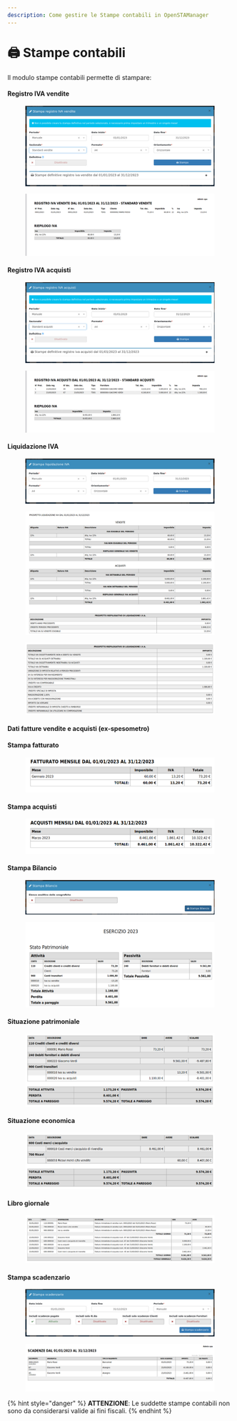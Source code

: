 ```yaml
---
description: Come gestire le Stampe contabili in OpenSTAManager
---
```


# 🖨️ Stampe contabili

Il modulo stampe contabili permette di stampare:

#### Registro IVA vendite

<figure><img src="../../../.gitbook/assets/immagine (508).png" alt=""><figcaption></figcaption></figure>

<figure><img src="../../../.gitbook/assets/immagine (864).png" alt=""><figcaption></figcaption></figure>

#### Registro IVA acquisti

<figure><img src="../../../.gitbook/assets/immagine (497).png" alt=""><figcaption></figcaption></figure>

<figure><img src="../../../.gitbook/assets/immagine (689).png" alt=""><figcaption></figcaption></figure>

#### Liquidazione IVA

<figure><img src="../../../.gitbook/assets/immagine (503).png" alt=""><figcaption></figcaption></figure>

<figure><img src="../../../.gitbook/assets/immagine (899).png" alt=""><figcaption></figcaption></figure>

<figure><img src="../../../.gitbook/assets/immagine (493).png" alt=""><figcaption></figcaption></figure>

#### Dati fatture vendite e acquisti (ex-spesometro)

#### Stampa fatturato

<figure><img src="../../../.gitbook/assets/immagine (726).png" alt=""><figcaption></figcaption></figure>

#### Stampa acquisti

<figure><img src="../../../.gitbook/assets/immagine (356).png" alt=""><figcaption></figcaption></figure>

#### Stampa Bilancio

<figure><img src="../../../.gitbook/assets/immagine (894).png" alt=""><figcaption></figcaption></figure>

<figure><img src="../../../.gitbook/assets/immagine (509).png" alt=""><figcaption></figcaption></figure>

#### Situazione patrimoniale

<figure><img src="../../../.gitbook/assets/immagine (507).png" alt=""><figcaption></figcaption></figure>

#### Situazione economica

<figure><img src="../../../.gitbook/assets/immagine (890).png" alt=""><figcaption></figcaption></figure>

#### Libro giornale

<figure><img src="../../../.gitbook/assets/immagine (501).png" alt=""><figcaption></figcaption></figure>

#### Stampa scadenzario

<figure><img src="../../../.gitbook/assets/immagine (456).png" alt=""><figcaption></figcaption></figure>

<figure><img src="../../../.gitbook/assets/immagine (499).png" alt=""><figcaption></figcaption></figure>

{% hint style="danger" %}
**ATTENZIONE**: Le suddette stampe contabili non sono da considerarsi valide ai fini fiscali.
{% endhint %}
